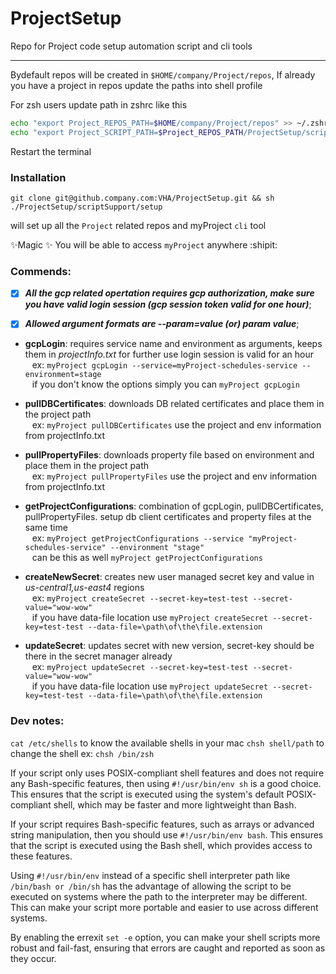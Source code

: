 # ProjectSetup
Repo for Project code setup automation script and cli tools
***

Bydefault repos will be created in `$HOME/company/Project/repos`, If already you have a project in repos update the paths into shell profile

For zsh users update path in zshrc like this

```sh
echo "export Project_REPOS_PATH=$HOME/company/Project/repos" >> ~/.zshrc
echo "export Project_SCRIPT_PATH=$Project_REPOS_PATH/ProjectSetup/scriptSupport" >> ~/.zshrc
```
Restart the terminal

### Installation
`git clone git@github.company.com:VHA/ProjectSetup.git && sh ./ProjectSetup/scriptSupport/setup`

will set up all the `Project` related repos and myProject `cli` tool

✨Magic ✨
You will be able to access `myProject` anywhere :shipit:


### Commends:

- [x] ***All the gcp related opertation requires gcp authorization, make sure you have valid login session (gcp session token valid for one hour)***;
- [x] ***Allowed argument formats are --param=value (or) param value***;


- **gcpLogin**: requires service name and environment as arguments, keeps them in _projectInfo.txt_ for further use
login session is valid for an hour
<br> &ensp; 
ex: `myProject gcpLogin --service=myProject-schedules-service --environment=stage` <br> &ensp; if you don't know the options
simply you can `myProject gcpLogin`


- **pullDBCertificates**: downloads DB related certificates and place them in the project path
<br> &ensp; 
ex: `myProject pullDBCertificates` use the project and env information from projectInfo.txt


- **pullPropertyFiles**: downloads property file based on environment and place them in the project path
  <br> &ensp;
ex: `myProject pullPropertyFiles` use the project and env information from projectInfo.txt


- **getProjectConfigurations**: combination of gcpLogin, pullDBCertificates, pullPropertyFiles. setup db client certificates and property files at the same time
<br> &ensp;
ex: `myProject getProjectConfigurations --service "myProject-schedules-service" --environment "stage"`<br> &ensp;
can be this as well `myProject getProjectConfigurations`


- **createNewSecret**: creates new user managed secret key and value in _us-central1,us-east4_ regions 
  <br> &ensp; 
ex: `myProject createSecret --secret-key=test-test --secret-value="wow-wow"` <br> &ensp;
if you have data-file location use
  `myProject createSecret --secret-key=test-test --data-file=\path\of\the\file.extension`


- **updateSecret**: updates secret with new version, secret-key should be there in the secret manager already
  <br> &ensp;
ex: `myProject updateSecret --secret-key=test-test --secret-value="wow-wow"` <br> &ensp;
if you have data-file location use
`myProject updateSecret --secret-key=test-test --data-file=\path\of\the\file.extension`

### Dev notes:
`cat /etc/shells` to know the available shells in your mac
`chsh shell/path` to change the shell ex: `chsh /bin/zsh`

If your script only uses POSIX-compliant shell features and does not require any Bash-specific features, then using `#!/usr/bin/env sh` is a good choice. 
This ensures that the script is executed using the system's default POSIX-compliant shell, which may be faster and more lightweight than Bash.

If your script requires Bash-specific features, such as arrays or advanced string manipulation, then you should use `#!/usr/bin/env bash`. 
This ensures that the script is executed using the Bash shell, which provides access to these features.

Using `#!/usr/bin/env` instead of a specific shell interpreter path like `/bin/bash or /bin/sh` has the advantage of allowing the script to be executed on systems where the path to the interpreter may be different. 
This can make your script more portable and easier to use across different systems.

By enabling the errexit `set -e` option, you can make your shell scripts more robust and fail-fast, ensuring that errors are caught and reported as soon as they occur.




    